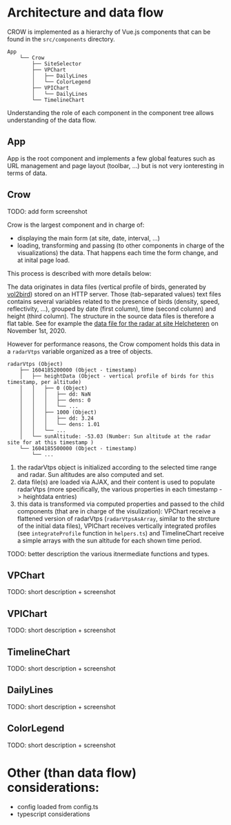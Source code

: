 # Architecture and data flow

CROW is implemented as a hierarchy of Vue.js components that can be found in the `src/components` directory. 


    App
        └── Crow
            ├── SiteSelector
            ├── VPChart
            │   ├── DailyLines
            │   └── ColorLegend
            ├── VPIChart
            │   └── DailyLines
            └── TimelineChart

Understanding the role of each component in the component tree allows understanding of the data flow.

## App
App is the root component and implements a few global features such as URL management and page layout (toolbar, ...) but is not very ionteresting in terms of data.

## Crow

TODO: add form screenshot

Crow is the largest component and in charge of:

- displaying the main form (at site, date, interval, ...)
- loading, transforming and passing (to other components in charge of the visualizations) the data. That happens each time the form change, and at inital page load. 

This process is described with more details below:

The data originates in data files (vertical profile of birds, generated by [vol2bird](https://github.com/adokter/vol2bird)) stored on an HTTP server. Those (tab-separated values) text files contains several variables related to the presence of birds (density, speed, reflectivity, ...), grouped by date (first column), time (second column) and height (third column). The structure in the source data files is therefore a flat table. See for example the [data file for the radar at site Helcheteren](https://opendata.meteo.be/ftp/observations/radar/vbird/behel/2020/behel_vpts_20201101.txt) on November 1st, 2020.

However for performance reasons, the Crow compoment holds this data in a `radarVtps` variable organized as a tree of objects.


    radarVtps (Object)
        ├── 1604185200000 (Object - timestamp)
        │   ├── heightData (Object - vertical profile of birds for this timestamp, per altitude)
        │   │   ├── 0 (Object)
        │   │   │   ├── dd: NaN
        │   │   │   ├── dens: 0
        │   │   │   └── ...
        │   │   ├── 1000 (Object)
        │   │   │   ├── dd: 3.24
        │   │   │   └── dens: 1.01
        │   │   └── ...
        │   └── sunAltitude: -53.03 (Number: Sun altitude at the radar site for at this timestamp )
        └── 1604185500000 (Object - timestamp)
            └── ...



1) the radarVtps object is initialized according to the selected time range and radar. Sun altitudes are also computed and set.
2) data file(s) are loaded via AJAX, and their content is used to populate radarVtps (more specifically, the various properties in each timestamp -> heightdata entries)
3) this data is transformed via computed properties and passed to the child components (that are in charge of the visulization): VPChart receive a flattened version of radarVtps (`radarVtpsAsArray`, similar to the strcture of the initial data files), VPIChart receives vertically integrated profiles (see `integrateProfile` function in `helpers.ts`) and TimelineChart receive a simple arrays with the sun altitude for each shown time period.

TODO: better description the various itnermediate functions and types.

## VPChart
TODO: short description + screenshot 

## VPIChart
TODO: short description + screenshot 

## TimelineChart
TODO: short description + screenshot 

## DailyLines
TODO: short description + screenshot 

## ColorLegend
TODO: short description + screenshot 
 
# Other (than data flow) considerations:

- config loaded from config.ts
- typescript considerations
